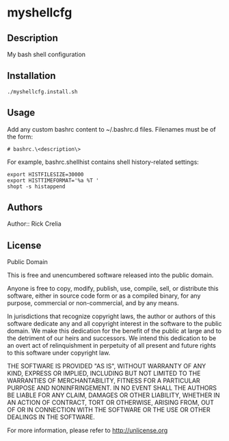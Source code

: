# myshellcfg

## Description

My bash shell configuration

## Installation

    ./myshellcfg.install.sh

## Usage

Add any custom bashrc content to ~/.bashrc.d files. Filenames must be of the form:

	# bashrc.\<description\>

For example, bashrc.shellhist contains shell history-related settings:

	export HISTFILESIZE=30000
	export HISTTIMEFORMAT='%a %T '
	shopt -s histappend

## Authors

Author:: Rick Crelia<br>

## License

Public Domain

This is free and unencumbered software released into the public domain.

Anyone is free to copy, modify, publish, use, compile, sell, or
distribute this software, either in source code form or as a compiled
binary, for any purpose, commercial or non-commercial, and by any
means.

In jurisdictions that recognize copyright laws, the author or authors
of this software dedicate any and all copyright interest in the
software to the public domain. We make this dedication for the benefit
of the public at large and to the detriment of our heirs and
successors. We intend this dedication to be an overt act of
relinquishment in perpetuity of all present and future rights to this
software under copyright law.

THE SOFTWARE IS PROVIDED "AS IS", WITHOUT WARRANTY OF ANY KIND,
EXPRESS OR IMPLIED, INCLUDING BUT NOT LIMITED TO THE WARRANTIES OF
MERCHANTABILITY, FITNESS FOR A PARTICULAR PURPOSE AND NONINFRINGEMENT.
IN NO EVENT SHALL THE AUTHORS BE LIABLE FOR ANY CLAIM, DAMAGES OR
OTHER LIABILITY, WHETHER IN AN ACTION OF CONTRACT, TORT OR OTHERWISE,
ARISING FROM, OUT OF OR IN CONNECTION WITH THE SOFTWARE OR THE USE OR
OTHER DEALINGS IN THE SOFTWARE.

For more information, please refer to <http://unlicense.org>

